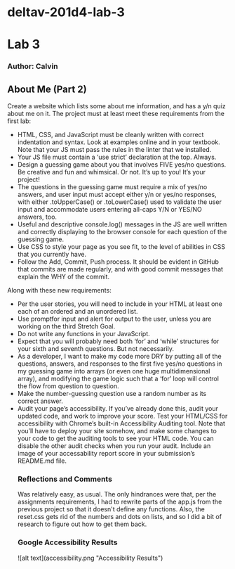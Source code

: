 # deltav-201d4-lab-3
<h1 id="lab-3">Lab 3</h1>

<h3 id="author-studentgroup-name">Author: Calvin</h3>

<h2 id="project-name">About Me (Part 2)</h2>

<p>Create a website which lists some about me information, and has a y/n quiz about me on it. The project must at least meet these requirements from the first lab:</p>
<ul>
  <li>HTML, CSS, and JavaScript must be cleanly written with correct indentation and syntax. Look at examples online and in your textbook. Note that your JS must pass the rules in the linter that we installed.</li>
  <li>Your JS file must contain a ‘use strict’ declaration at the top. Always.</li>
  <li>Design a guessing game about you that involves FIVE yes/no questions. Be creative and fun and whimsical. Or not. It’s up to you! It’s your project!</li>
  <li>The questions in the guessing game must require a mix of yes/no answers, and user input must accept either y/n or yes/no responses, with either .toUpperCase() or .toLowerCase() used to validate the user input and accommodate users entering all-caps Y/N or YES/NO answers, too.</li>
  <li>Useful and descriptive console.log() messages in the JS are well written and correctly displaying to the browser console for each question of the guessing game.</li>
  <li>Use CSS to style your page as you see fit, to the level of abilities in CSS that you currently have.</li>
  <li>Follow the Add, Commit, Push process. It should be evident in GitHub that commits are made regularly, and with good commit messages that explain the WHY of the commit.</li>
</ul>

<p>Along with these new requirements:</p>

<ul>
  <li>Per the user stories, you will need to include in your HTML at least one each of an ordered and an unordered list.</li>
  <li>Use promptfor input and alert for output to the user, unless you are working on the third Stretch Goal.</li>
  <li>Do not write any functions in your JavaScript.</li>
  <li>Expect that you will probably need both ‘for’ and ‘while’ structures for your sixth and seventh questions. But not necessarily.</li>
  <li>As a developer, I want to make my code more DRY by putting all of the questions, answers, and responses to the first five yes/no questions in my guessing game into arrays (or even one huge multidimensional array), and modifying the game logic such that a ‘for’ loop will control the flow from question to question.</li>
  <li>Make the number-guessing question use a random number as its correct answer.</li>
  <li>Audit your page’s accessibility. If you’ve already done this, audit your updated code, and work to improve your score. Test your HTML/CSS for accessibility with Chrome’s built-in Accessibility Auditing tool. Note that you’ll have to deploy your site somehow, and make some changes to your code to get the auditing tools to see your HTML code. You can disable the other audit checks when you run your audit. Include an image of your accessability report score in your submission’s README.md file.</li>

<h3 id="reflections-and-comments">Reflections and Comments</h3>
<p>Was relatively easy, as usual. The only hindrances were that, per the assignments requirements, I had to rewrite parts of the app.js from the previous project so that it doesn't define any functions. Also, the reset.css gets rid of the numbers and dots on lists, and so I did a bit of research to figure out how to get them back.</p>

<h3 id="accessibility-picture">Google Accessibility Results</h3>
![alt text](accessibility.png "Accessibility Results")
